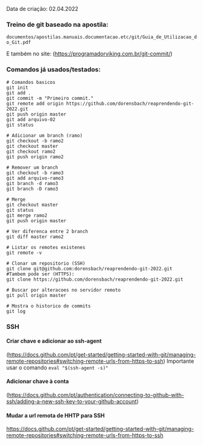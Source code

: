 Data de criação: 02.04.2022

### Treino de git baseado na apostila:
`documentos/apostilas.manuais.documentacao.etc/git/Guia_de_Utilizacao_do_Git.pdf`

E também no site:
(https://programadorviking.com.br/git-commit/)

### Comandos já usados/testados:

```git
# Comandos basicos
git init
git add .
git commit -m "Primeiro commit."
git remote add origin https://github.com/dorensbach/reaprendendo-git-2022.git
git push origin master
git add arquivo-02
git status

# Adicionar um branch (ramo)
git checkout -b ramo2
git checkout master
git checkout ramo2
git push origin ramo2

# Remover um branch
git checkout -b ramo3
git add arquivo-ramo3
git branch -d ramo3
git branch -D ramo3

# Merge
git checkout master
git status
git merge ramo2
git push origin master

# Ver diferenca entre 2 branch
git diff master ramo2

# Listar os remotes existenes
git remote -v

# Clonar um repositorio (SSH)
git clone git@github.com:dorensbach/reaprendendo-git-2022.git
#Tambem pode ser (HTTPS):
git clone https://github.com/dorensbach/reaprendendo-git-2022.git

# Buscar por alteracoes no servidor remoto
git pull origin master

# Mostra o historico de commits
git log
```
### SSH
#### Criar chave e adicionar ao ssh-agent
(https://docs.github.com/pt/get-started/getting-started-with-git/managing-remote-repositories#switching-remote-urls-from-https-to-ssh)
Importante usar o comando `eval "$(ssh-agent -s)"`
#### Adicionar chave à conta
(https://docs.github.com/pt/authentication/connecting-to-github-with-ssh/adding-a-new-ssh-key-to-your-github-account)
#### Mudar a url remota de HHTP para SSH
https://docs.github.com/pt/get-started/getting-started-with-git/managing-remote-repositories#switching-remote-urls-from-https-to-ssh
